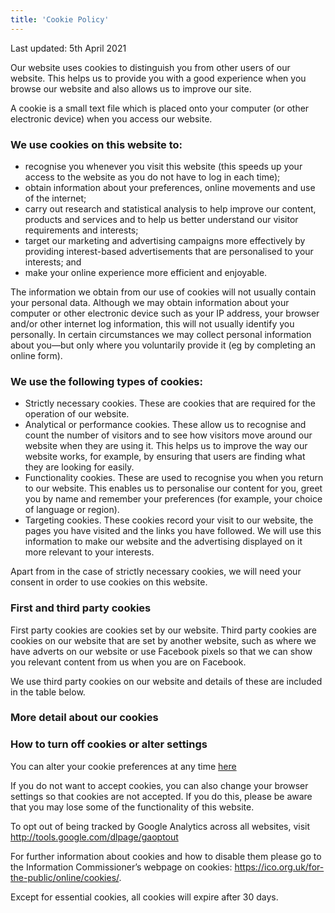 ```yaml
---
title: 'Cookie Policy'
---
```


Last updated: 5th April 2021

Our website uses cookies to distinguish you from other users of our website. This helps us to provide you with a good experience when you browse our website and also allows us to improve our site.

A cookie is a small text file which is placed onto your computer (or other electronic device) when you access our website.

### We use cookies on this website to:
- recognise you whenever you visit this website (this speeds up your access to the website as you do not have to log in each time);
- obtain information about your preferences, online movements and use of the internet;
- carry out research and statistical analysis to help improve our content, products and services and to help us better understand our visitor requirements and interests;
- target our marketing and advertising campaigns more effectively by providing interest-based advertisements that are personalised to your interests; and
- make your online experience more efficient and enjoyable.

The information we obtain from our use of cookies will not usually contain your personal data. Although we may obtain information about your computer or other electronic device such as your IP address, your browser and/or other internet log information, this will not usually identify you personally. In certain circumstances we may collect personal information about you—but only where you voluntarily provide it (eg by completing an online form).

### We use the following types of cookies:
-	Strictly necessary cookies. These are cookies that are required for the operation of our website.
-	Analytical or performance cookies. These allow us to recognise and count the number of visitors and to see how visitors move around our website when they are using it. This helps us to improve the way our website works, for example, by ensuring that users are finding what they are looking for easily.
-	Functionality cookies. These are used to recognise you when you return to our website. This enables us to personalise our content for you, greet you by name and remember your preferences (for example, your choice of language or region).
-	Targeting cookies. These cookies record your visit to our website, the pages you have visited and the links you have followed. We will use this information to make our website and the advertising displayed on it more relevant to your interests.

Apart from in the case of strictly necessary cookies, we will need your consent in order to use cookies on this website.

### First and third party cookies

First party cookies are cookies set by our website. Third party cookies are cookies on our website that are set by another website, such as where we have adverts on our website or use Facebook pixels so that we can show you relevant content from us when you are on Facebook.

We use third party cookies on our website and details of these are included in the table below.

### More detail about our cookies

<script id="CookieDeclaration" src="https://consent.cookiebot.com/2ba64ac8-5147-4324-a942-171281f9b5bd/cd.js" type="text/javascript" async></script>


### How to turn off cookies or alter settings

You can alter your cookie preferences at any time <a href="javascript:Cookiebot.renew(); return false;">here</a>

If you do not want to accept cookies, you can also change your browser settings so that cookies are not accepted. If you do this, please be aware that you may lose some of the functionality of this website.

To opt out of being tracked by Google Analytics across all websites, visit http://tools.google.com/dlpage/gaoptout

For further information about cookies and how to disable them please go to the Information Commissioner’s webpage on cookies: https://ico.org.uk/for-the-public/online/cookies/.

Except for essential cookies, all cookies will expire after 30 days.

